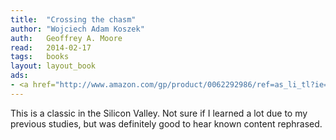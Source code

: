 ```yaml
---
title:	"Crossing the chasm"
author: "Wojciech Adam Koszek"
auth:	Geoffrey A. Moore
read:	2014-02-17
tags:	books
layout: layout_book
ads:
- <a href="http://www.amazon.com/gp/product/0062292986/ref=as_li_tl?ie=UTF8&camp=1789&creative=390957&creativeASIN=0062292986&linkCode=as2&tag=wkoszek-20&linkId=7ARW7NHLNS356IXI"><img border="0" src="http://ws-na.amazon-adsystem.com/widgets/q?_encoding=UTF8&ASIN=0062292986&Format=_SL110_&ID=AsinImage&MarketPlace=US&ServiceVersion=20070822&WS=1&tag=wkoszek-20" ></a><img src="http://ir-na.amazon-adsystem.com/e/ir?t=wkoszek-20&l=as2&o=1&a=0062292986" width="1" height="1" border="0" alt="" style="border:none !important; margin:0px !important;" />
---
```

This is a classic in the Silicon Valley. Not sure if I learned a lot due to
my previous studies, but was definitely good to hear known content
rephrased.
